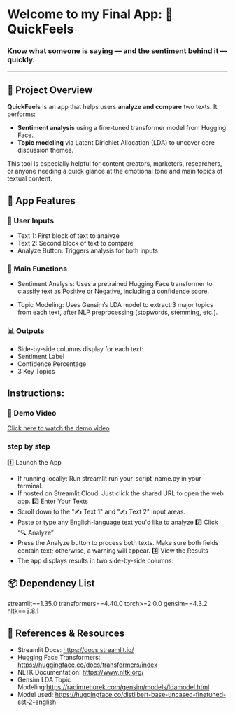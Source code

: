 # Welcome to my Final App:  💭 QuickFeels
### Know what someone is saying — and the **sentiment** behind it — quickly.

---

## 🧠 Project Overview

**QuickFeels** is an app that helps users **analyze and compare** two texts. It performs:
- **Sentiment analysis** using a fine-tuned transformer model from Hugging Face.
- **Topic modeling** via Latent Dirichlet Allocation (LDA) to uncover core discussion themes.

This tool is especially helpful for content creators, marketers, researchers, or anyone needing a quick glance at the emotional tone and main topics of textual content.

## 🌟 App Features
### 🔡 User Inputs
- Text 1: First block of text to analyze
- Text 2: Second block of text to compare
- Analyze Button: Triggers analysis for both inputs

### 🧠 Main Functions
- Sentiment Analysis: Uses a pretrained Hugging Face transformer to classify text as Positive or Negative, including a confidence score.

- Topic Modeling: Uses Gensim’s LDA model to extract 3 major topics from each text, after NLP preprocessing (stopwords, stemming, etc.).

### 📊 Outputs
- Side-by-side columns display for each text:
- Sentiment Label
- Confidence Percentage
- 3 Key Topics
## Instructions: 
### 🎥 Demo Video
[Click here to watch the demo video](https://drive.google.com/file/d/10krfWGO3el900onoaBj3yMSdFQMXi0WX/view?usp=drive_link)
### step by step
1️⃣ Launch the App
- If running locally: Run streamlit run your_script_name.py in your terminal.
- If hosted on Streamlit Cloud: Just click the shared URL to open the web app.
2️⃣ Enter Your Texts
- Scroll down to the "✍️ Text 1" and "✍️ Text 2" input areas.
- Paste or type any English-language text you'd like to analyze
3️⃣ Click “🔍 Analyze”
- Press the Analyze button to process both texts. Make sure both fields contain text; otherwise, a warning will appear.
4️⃣ View the Results
- The app displays results in two side-by-side columns:

## 📦 Dependency List
streamlit==1.35.0
transformers==4.40.0
torch>=2.0.0
gensim==4.3.2
nltk==3.8.1

## 🔗 References & Resources
- Streamlit Docs: https://docs.streamlit.io/
- Hugging Face Transformers: https://huggingface.co/docs/transformers/index
- NLTK Documentation: https://www.nltk.org/
- Gensim LDA Topic Modeling:https://radimrehurek.com/gensim/models/ldamodel.html
- Model used: https://huggingface.co/distilbert-base-uncased-finetuned-sst-2-english